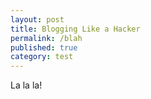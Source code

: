 ```yaml
---
layout: post
title: Blogging Like a Hacker
permalink: /blah
published: true
category: test
---
```


La la la!
